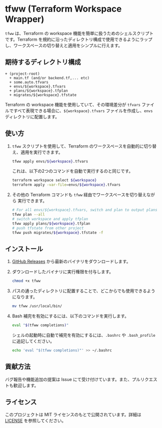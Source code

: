 # tfww (Terraform Workspace Wrapper)

`tfww` は、Terraform の workspace 機能を簡単に扱うためのシェルスクリプトです。Terraform を規約に沿ったディレクトリ構成で使用できるようにラップし、ワークスペースの切り替えと適用をシンプルに行えます。

## 期待するディレクトリ構成

```
+ (project-root)
  + main.tf (and/or backend.tf,... etc)
  + some.auto.tfvars
  + envs/${workspace}.tfvars
  + plans/${workspace}.tfplan
  + migrates/${workspace}.tfstate
```

Terraform の workspace 機能を使用していて、その環境差分が `tfvars` ファイルですべて表現できる場合に、`${workspace}.tfvars` ファイルを作成し、`envs` ディレクトリに配置します。

## 使い方

1. `tfww` スクリプトを使用して、Terraform のワークスペースを自動的に切り替え、適用を実行できます。

   ```sh
   tfww apply envs/${workspace}.tfvars
   ```

   これは、以下の2つのコマンドを自動で実行するのと同じです。

   ```sh
   terraform workspace select ${workspace}
   terraform apply -var-file=envs/${workspace}.tfvars
   ```

2. その他の Terraform コマンドも `tfww` 経由でワークスペースを切り替えながら
   実行できます。

   ```sh
   # For all envs/${workspace}.tfvars, switch and plan to output plans/${workspace}.tfplan 
   tfww plan --all
   # switch workspace and apply tfplan
   tfww apply plans/${workspace}.tfplan
   # push tfstate from other project 
   tfww push migrates/${workspace}.tfstate -f
   ```

## インストール

1. [GitHub Releases](https://github.com/tinsep19/tfww/releases) から最新のバイナリをダウンロードします。

2. ダウンロードしたバイナリに実行権限を付与します。

   ```sh
   chmod +x tfww
   ```

3. パスの通ったディレクトリに配置することで、どこからでも使用できるようになります。

   ```sh
   mv tfww /usr/local/bin/
   ```

4. Bash 補完を有効にするには、以下のコマンドを実行します。

   ```sh
   eval "$(tfww completions)"
   ```

   シェルの起動時に自動で補完を有効にするには、`.bashrc` や `.bash_profile` に追記してください。

   ```sh
   echo 'eval "$(tfww completions)"' >> ~/.bashrc
   ```

## 貢献方法

バグ報告や機能追加の提案は Issue にて受け付けています。また、プルリクエストも歓迎します。

## ライセンス

このプロジェクトは MIT ライセンスのもとで公開されています。詳細は [LICENSE](./LICENSE) を参照してください。

